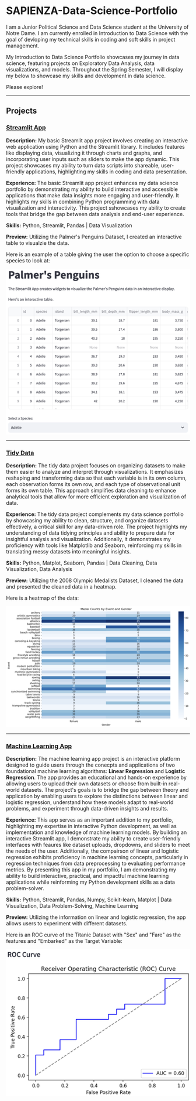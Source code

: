 # SAPIENZA-Data-Science-Portfolio

I am a Junior Political Science and Data Science student at the University of Notre Dame. I am currently enrolled in Introduction to Data Science with the goal of devloping my technical skills in coding and soft skills in project management.

My Introduction to Data Science Portfolio showcases my journey in data science, featuring projects on Exploratory Data Analysis, data visualizations, and models. Throughout the Spring Semester, I will display my below to showcase my skills and development in data science.

Please explore!
___

## Projects

### **[Streamlit App](https://github.com/justinsapienza/SAPIENZA-Data-Science-Portfolio/tree/main/basic-streamlit-app)**

**Description:** My basic Streamlit app project involves creating an interactive web application using Python and the Streamlit library. It includes features like displaying data, visualizing it through charts and graphs, and incorporating user inputs such as sliders to make the app dynamic. This project showcases my ability to turn data scripts into shareable, user-friendly applications, highlighting my skills in coding and data presentation.

**Experience:** The basic Streamlit app project enhances my data science portfolio by demonstrating my ability to build interactive and accessible applications that make data insights more engaging and user-friendly. It highlights my skills in combining Python programming with data visualization and interactivity. This project sshowcases my ability to create tools that bridge the gap between data analysis and end-user experience.

**Skills:** Python, Streamlit, Pandas | Data Visualization

**Preview:** Utilizing the Palmer's Penguins Dataset, I created an interactive table to visualzie the data.

Here is an example of a table giving the user the option to choose a specific species to look at:

![Table](assets/streamlit_table.png)

***

### **[Tidy Data](https://github.com/justinsapienza/SAPIENZA-Data-Science-Portfolio/tree/main/TidyData-Project)**

**Description:** The tidy data project focuses on organizing datasets to make them easier to analyze and interpret through visualizations. It emphasizes reshaping and transforming data so that each variable is in its own column, each observation forms its own row, and each type of observational unit forms its own table. This approach simplifies data cleaning to enhance analytical tools that allow for more efficient exploration and visualization of data.

**Experience:** The tidy data project complements my data science portfolio by showcasing my ability to clean, structure, and organize datasets effectively, a critical skill for any data-driven role. The project highlights my understanding of data tidying principles and ability to prepare data for insightful analysis and visualization. Additionally, it demonstrates my proficiency with tools like Matplotlib and Seaborn, reinforcing my skills in translating messy datasets into meaningful insights.

**Skills:** Python, Matplot, Seaborn, Pandas | Data Cleaning, Data Visualization, Data Analysis

**Preview:** Utilizing the 2008 Olympic Medalists Dataset, I cleaned the data and presented the cleaned data in a heatmap.

Here is a heatmap of the data:

![Heatmap](assets/Heatmap.png)

***

### **[Machine Learning App](https://github.com/justinsapienza/SAPIENZA-Data-Science-Portfolio/tree/main/MLStreamlitApp)**

**Description:** The machine learning app project is an interactive platform designed to guide users through the conecpts and applications of two foundational machine learning algorithms: **Linear Regression** and **Logistic Regression**. The app provides an educational and hands-on experience by allowing users to upload their own datasets or choose from built-in real-world datasets. The project's goals is to bridge the gap between theory and application by enabling users to explore the distinctions between linear and logistic regression, understand how these models adapt to real-world problems, and experiment through data-driven insights and results.

**Experience:** This app serves as an important addition to my portfolio, highlighting my expertise in interactive Python development, as well as implementation and knowledge of machine learning models. By building an interactive Streamlit app, I demonstrate my ability to create user-friendly interfaces with feaures like dataset uploads, dropdowns, and sliders to meet the needs of the user. Additionally, the compairson of linear and logistic regression exhibits proficiency in machine learning concepts, particularly in regression techniques from data preprocessing to evaluating performance metrics. By presenting this app in my portfoliio, I am demonstrating my ability to build interactive, practical, and impactful machine learning applications while reinforming my Python development skills as a data problem-solver.

**Skills:** Python, Streamlit, Pandas, Numpy, Scikit-learn, Matplot | Data Visualization, Data Problem-Solving, Machine Learning

**Preview:** Utilizing the information on linear and logistic regression, the app allows users to experiment with different datasets.

Here is an ROC curve of the Titanic Dataset with "Sex" and "Fare" as the features and "Embarked" as the Target Variable:

![ROC Curve](assets/sample_ROC_curve.png)
